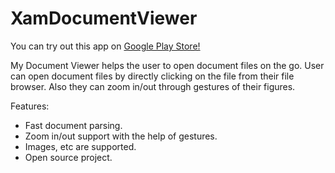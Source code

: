 # XamDocumentViewer

You can try out this app on [Google Play Store!](https://play.google.com/store/apps/details?id=com.lazymanstudios.mydocumentviewer)

My Document Viewer helps the user to open document files on the go. User can open document files by directly clicking on the file from their file browser. Also they can zoom in/out through gestures of their figures.

Features:
- Fast document parsing.
- Zoom in/out support with the help of gestures.
- Images, etc are supported.
- Open source project.
